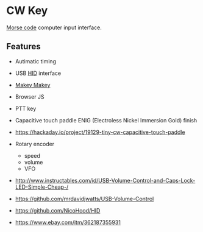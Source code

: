 # CW Key

[Morse code](https://en.wikipedia.org/wiki/Morse_code) computer input interface.

## Features

  * Autimatic timing
  * USB [HID](https://en.wikipedia.org/wiki/USB_human_interface_device_class) interface
  * [Makey Makey](https://github.com/sparkfun/MaKeyMaKey)
  * Browser JS
  * PTT key
  * Capacitive touch paddle ENIG (Electroless Nickel Immersion Gold) finish
  * https://hackaday.io/project/19129-tiny-cw-capacitive-touch-paddle
  * Rotary encoder
    - speed
    - volume
    - VFO

  * http://www.instructables.com/id/USB-Volume-Control-and-Caps-Lock-LED-Simple-Cheap-/
  * https://github.com/mrdavidjwatts/USB-Volume-Control
  * https://github.com/NicoHood/HID
  * https://www.ebay.com/itm/362187355931
